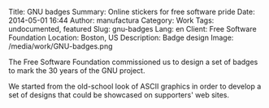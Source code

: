 Title: GNU badges
Summary: Online stickers for free software pride
Date: 2014-05-01 16:44
Author: manufactura
Category: Work
Tags: undocumented, featured
Slug: gnu-badges
Lang: en
Client: Free Software Foundation
Location: Boston, US
Description: Badge design
Image: /media/work/GNU-badges.png

The Free Software Foundation commissioned us to design a set of badges to mark
the 30 years of the GNU project. 

We started from the old-school look of ASCII graphics in order to develop a set
of designs that could be showcased on supporters' web sites.

